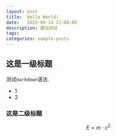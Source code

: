 ```yaml
---
layout: post
title:  Hello World! 
date:   2023-09-14 21:08:00 
description: 建站测试 
tags:  
categories: sample-posts
---
```


## 这是一级标题

测试`markdown`语法.

- 1
- 2



### 这是二级标题

$$ E = m\cdot c^2 $$